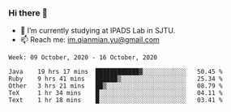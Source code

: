 ### Hi there 👋

- 🔭 I’m currently studying at IPADS Lab in SJTU.
- 📫 Reach me: im.qianmian.yu@gmail.com

<!--START_SECTION:waka-->
```text
Week: 09 October, 2020 - 16 October, 2020

Java    19 hrs 17 mins  ████████████▓░░░░░░░░░░░░   50.45 % 
Ruby    9 hrs 41 mins   ██████▒░░░░░░░░░░░░░░░░░░   25.34 % 
Other   3 hrs 21 mins   ██▒░░░░░░░░░░░░░░░░░░░░░░   08.79 % 
TeX     1 hr 34 mins    █░░░░░░░░░░░░░░░░░░░░░░░░   04.11 % 
Text    1 hr 18 mins    █░░░░░░░░░░░░░░░░░░░░░░░░   03.41 % 
```
<!--END_SECTION:waka-->

<!--
**yqmmm/yqmmm** is a ✨ _special_ ✨ repository because its `README.md` (this file) appears on your GitHub profile.

Here are some ideas to get you started:

- 🔭 I’m currently working on ...
- 🌱 I’m currently learning ...
- 👯 I’m looking to collaborate on ...
- 🤔 I’m looking for help with ...
- 💬 Ask me about ...
- 📫 How to reach me: ...
- 😄 Pronouns: ...
- ⚡ Fun fact: ...
-->
